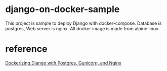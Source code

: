 # django-on-docker-sample
This project is sample to deploy Django with docker-compose.
Database is postgres, Web server is nginx.
All docker image is made from alpine linux.

# reference
[Dockerizing Django with Postgres, Gunicorn, and Nginx](https://testdriven.io/blog/dockerizing-django-with-postgres-gunicorn-and-nginx/)

